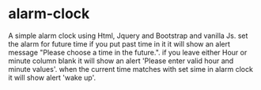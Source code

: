 # alarm-clock

A simple alarm clock using Html, Jquery and Bootstrap and vanilla Js.
set the alarm for future time if you put past time in it it will show an alert message "Please choose a time in the future.".
if you leave either Hour or minute column blank it will show an alert 'Please enter valid hour and minute values'.
when the current time matches with set sime in alarm clock it will show alert 'wake up'.
